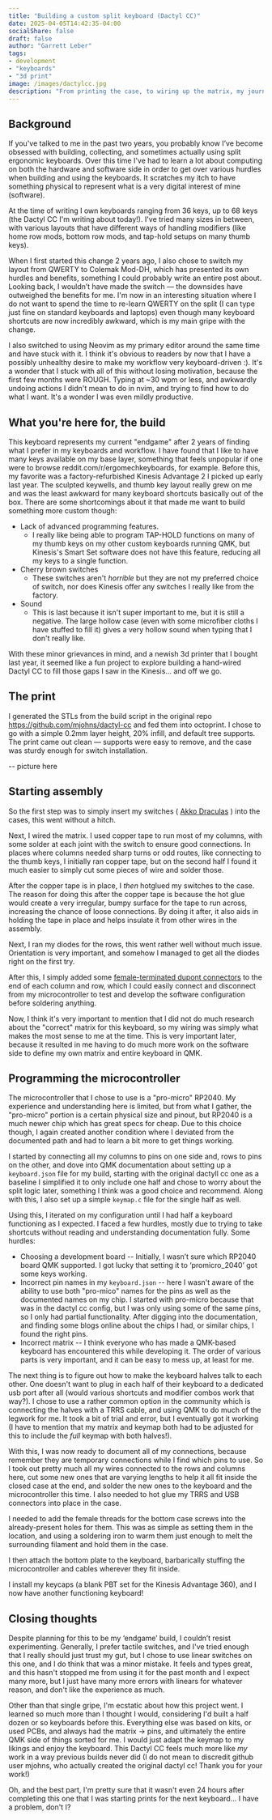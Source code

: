 ```yaml
---
title: "Building a custom split keyboard (Dactyl CC)"
date: 2025-04-05T14:42:35-04:00
socialShare: false
draft: false
author: "Garrett Leber"
tags:
- development
- "keyboards"
- "3d print"
image: /images/dactylcc.jpg
description: "From printing the case, to wiring up the matrix, my journey building a Dactyl CC to pair with my Kinesis Advantage 2 for daily use."
---
```


## Background

If you've talked to me in the past two years, you probably know I’ve become obsessed with building, collecting, and sometimes actually using split ergonomic keyboards. Over this time I've had to learn a lot about computing on both the hardware and software side in order to get over various hurdles when building and using the keyboards. It scratches my itch to have something physical to represent what is a very digital interest of mine (software).

At the time of writing I own keyboards ranging from 36 keys, up to 68 keys (the Dactyl CC I'm writing about today!). I've tried many sizes in between, with various layouts that have different ways of handling modifiers (like home row mods, bottom row mods, and tap-hold setups on many thumb keys).

When I first started this change 2 years ago, I also chose to switch my layout from QWERTY to Colemak Mod-DH, which has presented its own hurdles and benefits, something I could probably write an entire post about. Looking back, I wouldn’t have made the switch — the downsides have outweighed the benefits for me. I'm now in an interesting situation where I do not want to spend the time to re-learn QWERTY on the split (I can type just fine on standard keyboards and laptops) even though many keyboard shortcuts are now incredibly awkward, which is my main gripe with the change.

I also switched to using Neovim as my primary editor around the same time and have stuck with it. I think it's obvious to readers by now that I have a possibly unhealthy desire to make my workflow very keyboard-driven :). It's a wonder that I stuck with all of this without losing motivation, because the first few months were ROUGH. Typing at ~30 wpm or less, and awkwardly undoing actions I didn't mean to do in nvim, and trying to find how to do what I want. It's a wonder I was even mildly productive.

## What you're here for, the build

This keyboard represents my current "endgame" after 2 years of finding what I prefer in my keyboards and workflow. I have found that I like to have many keys available on my base layer, something that feels unpopular if one were to browse reddit.com/r/ergomechkeyboards, for example. Before this, my favorite was a factory-refurbished Kinesis Advantage 2 I picked up early last year. The sculpted keywells, and thumb key layout really grew on me and was the least awkward for many keyboard shortcuts basically out of the box. There are some shortcomings about it that made me want to build something more custom though:

* Lack of advanced programming features.
    * I really like being able to program TAP-HOLD functions on many of my thumb keys on my other custom keyboards running QMK, but Kinesis's Smart Set software does not have this feature, reducing all my keys to a single function.
* Cherry brown switches
    * These switches aren't _horrible_ but they are not my preferred choice of switch, nor does Kinesis offer any switches I really like from the factory.
* Sound
    * This is last because it isn't super important to me, but it is still a negative. The large hollow case (even with some microfiber cloths I have stuffed to fill it) gives a very hollow sound when typing that I don't really like.

With these minor grievances in mind, and a newish 3d printer that I bought last year, it seemed like a fun project to explore building a hand-wired Dactyl CC to fill those gaps I saw in the Kinesis... and off we go.

## The print

I generated the STLs from the build script in the original repo https://github.com/mjohns/dactyl-cc and fed them into octoprint. I chose to go with a simple 0.2mm layer height, 20% infill, and default tree supports. The print came out clean — supports were easy to remove, and the case was sturdy enough for switch installation.

-- picture here

## Starting assembly

So the first step was to simply insert my switches ( [Akko Draculas](https://en.akkogear.com/product/akko-dracula-switch/) ) into the cases, this went without a hitch.

Next, I wired the matrix. I used copper tape to run most of my columns, with some solder at each joint with the switch to ensure good connections. In places where columns needed sharp turns or odd routes, like connecting to the thumb keys, I initially ran copper tape, but on the second half I found it much easier to simply cut some pieces of wire and solder those.

After the copper tape is in place, I _then_ hotglued my switches to the case. The reason for doing this after the copper tape is because the hot glue would create a very irregular, bumpy surface for the tape to run across, increasing the chance of loose connections. By doing it after, it also aids in holding the tape in place and helps insulate it from other wires in the assembly.

Next, I ran my diodes for the rows, this went rather well without much issue. Orientation is very important, and somehow I managed to get all the diodes right on the first try.

After this, I simply added some [female-terminated dupont connectors](https://en.akkogear.com/product/akko-dracula-switch/) to the end of each column and row, which I could easily connect and disconnect from my microcontroller to test and develop the software configuration before soldering anything.

Now, I think it's very important to mention that I did not do much research about the "correct" matrix for this keyboard, so my wiring was simply what makes the most sense to me at the time. This is very important later, because it resulted in me having to do much more work on the software side to define my own matrix and entire keyboard in QMK.

## Programming the microcontroller

The microcontroller that I chose to use is a "pro-micro" RP2040. My experience and understanding here is limited, but from what I gather, the "pro-micro" portion is a certain physical size and pinout, but RP2040 is a much newer chip which has great specs for cheap. Due to this choice though, I again created another condition where I deviated from the documented path and had to learn a bit more to get things working.

I started by connecting all my columns to pins on one side and, rows to pins on the other, and dove into QMK documentation about setting up a `keyboard.json` file for my build, starting with the original dactyll cc one as a baseline I simplified it to only include one half and chose to worry about the split logic later, something I think was a good choice and recommend. Along with this, I also set up a simple `keymap.c` file for the single half as well.

Using this, I iterated on my configuration until I had half a keyboard functioning as I expected. I faced a few hurdles, mostly due to trying to take shortcuts without reading and understanding documentation fully. Some hurdles:

* Choosing a development board -- Initially, I wasn’t sure which RP2040 board QMK supported. I got lucky that setting it to ‘promicro_2040’ got some keys working.
* Incorrect pin names in my `keyboard.json` -- here I wasn't aware of the ability to use both "pro-mico" names for the pins as well as the documented names on my chip. I started with pro-micro because that was in the dactyl cc config, but I was only using some of the same pins, so I only had partial functionality. After digging into the documentation, and finding some blogs online about the chips I had, or similar chips, I found the right pins.
* Incorrect matrix -- I think everyone who has made a QMK-based keyboard has encountered this while developing it. The order of various parts is very important, and it can be easy to mess up, at least for me.

The next thing is to figure out how to make the keyboard halves talk to each other. One doesn't want to plug in each half of their keyboard to a dedicated usb port after all (would various shortcuts and modifier combos work that way?). I chose to use a rather common option in the community which is connecting the halves with a TRRS cable, and using QMK to do much of the legwork for me. It took a bit of trial and error, but I eventually got it working (I have to mention that my matrix and keymap both had to be adjusted for this to include the _full_ keymap with both halves!).

With this, I was now ready to document all of my connections, because remember they are temporary connections while I find which pins to use. So I took out pretty much all my wires connected to the rows and columns here, cut some new ones that are varying lengths to help it all fit inside the closed case at the end, and solder the new ones to the keyboard and the microcontroller this time. I also needed to hot glue my TRRS and USB connectors into place in the case.

I needed to add the female threads for the bottom case screws into the already-present holes for them. This was as simple as setting them in the location, and using a soldering iron to warm them just enough to melt the surrounding filament and hold them in the case.

I then attach the bottom plate to the keyboard, barbarically stuffing the microcontroller and cables wherever they fit inside.

I install my keycaps (a blank PBT set for the Kinesis Advantage 360), and I now have another functioning keyboard!

## Closing thoughts

Despite planning for this to be my ‘endgame’ build, I couldn’t resist experimenting. Generally, I prefer tactile switches, and I've tried enough that I really should just trust my gut, but I chose to use linear switches on this one, and I do think that was a minor mistake. It feels and types great, and this hasn't stopped me from using it for the past month and I expect many more, but I just have many more errors with linears for whatever reason, and don't like the experience as much.

Other than that single gripe, I'm ecstatic about how this project went. I learned so much more than I thought I would, considering I'd built a half dozen or so keyboards before this. Everything else was based on kits, or used PCBs, and always had the matrix -> pins, and ultimately the entire QMK side of things sorted for me. I would just adapt the keymap to my likings and enjoy the keyboard. This Dactyl CC feels much more like _my_ work in a way previous builds never did (I do not mean to discredit github user mjohns, who actually created the original dactyl cc! Thank you for your work!)

Oh, and the best part, I'm pretty sure that it wasn't even 24 hours after completing this one that I was starting prints for the next keyboard... I have a problem, don't I?
